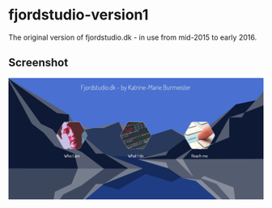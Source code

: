 # fjordstudio-version1
The original version of fjordstudio.dk - in use from mid-2015 to early 2016.

## Screenshot
![Screenshot of the top of the home page](https://github.com/Fjordstudio/fjordstudio-version1/blob/master/screenshot.jpg)
